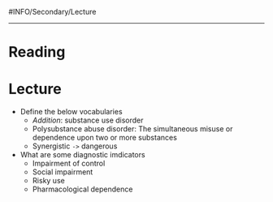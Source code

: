#INFO/Secondary/Lecture 

---

# Reading


# Lecture

- Define the below vocabularies
    - *Addition*: substance use disorder
    - Polysubstance abuse disorder: The simultaneous misuse or dependence upon two or more substances
    - Synergistic `->` dangerous
- What are some diagnostic imdicators
    - Impairment of control
    - Social impairment
    - Risky use
    - Pharmacological dependence